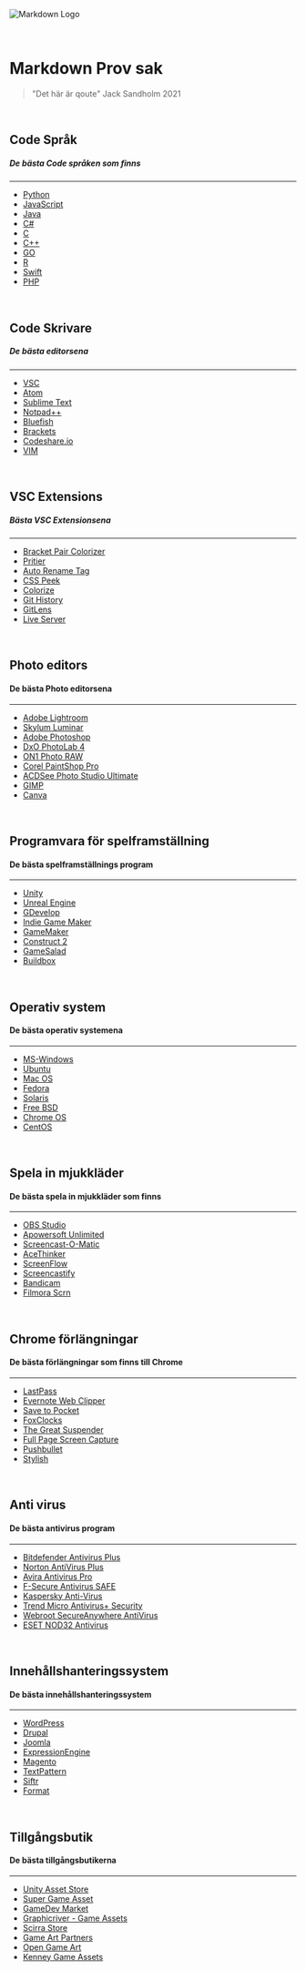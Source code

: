 
![Markdown Logo](https://images-wixmp-ed30a86b8c4ca887773594c2.wixmp.com/f/d1cec3ab-18e2-4db8-a5b6-0e2723694736/d41p056-e91724bb-2ca7-4929-ac60-b1d6919278ed.png?token=eyJ0eXAiOiJKV1QiLCJhbGciOiJIUzI1NiJ9.eyJzdWIiOiJ1cm46YXBwOiIsImlzcyI6InVybjphcHA6Iiwib2JqIjpbW3sicGF0aCI6IlwvZlwvZDFjZWMzYWItMThlMi00ZGI4LWE1YjYtMGUyNzIzNjk0NzM2XC9kNDFwMDU2LWU5MTcyNGJiLTJjYTctNDkyOS1hYzYwLWIxZDY5MTkyNzhlZC5wbmcifV1dLCJhdWQiOlsidXJuOnNlcnZpY2U6ZmlsZS5kb3dubG9hZCJdfQ.Io5Y3C0ybFiHhYf5kkgGRH1jR3HMB0ixX1NXjJyLkGI)

<br>

# Markdown Prov sak

>"Det här är qoute" Jack Sandholm 2021

<br>

## Code Språk
##### De bästa Code språken som finns
____

* [Python](https://www.python.org/ "Python")
* [JavaScript](https://www.javascript.com/ "JavaScript")
* [Java](https://www.java.com/sv/download/ "Java")
* [C#](https://docs.microsoft.com/en-us/dotnet/csharp/ "C#")
* [C](https://www.programiz.com/c-programming "C")
* [C++](https://www.cplusplus.com/ "C++")
* [GO](https://golang.org/ "GO")
* [R](https://www.r-project.org/ "R")
* [Swift](https://www.swift.com/ "Swift")
* [PHP](https://www.php.net/ "PHP")

<br>

## Code Skrivare
##### De bästa editorsena
___

* [VSC](https://code.visualstudio.com/ "VSC")
* [Atom](https://atom.io/ "Atom")
* [Sublime Text](https://www.sublimetext.com/ "Sublime Text")
* [Notpad++](https://notepad-plus-plus.org/downloads/ "Notpad++")
* [Bluefish](http://bluefish.openoffice.nl/ "Bluefish")
* [Brackets](http://brackets.io/ "Brackets")
* [Codeshare.io](https://codeshare.io/ "Codeshare.io")
* [VIM](https://www.vim.org/ "VIM")

<br>

## VSC Extensions
##### Bästa VSC Extensionsena
___

* [Bracket Pair Colorizer​](https://marketplace.visualstudio.com/items?itemName=CoenraadS.bracket-pair-colorizer "Bracket Pair Colorizer​")
* [Pritier​](https://prettier.io/ "Pritier​")
* [Auto Rename Tag​](https://marketplace.visualstudio.com/items?itemName=formulahendry.auto-rename-tag "Auto Rename Tag​")
* [CSS Peek​](https://marketplace.visualstudio.com/items?itemName=pranaygp.vscode-css-peek "CSS Peek​")
* [Colorize​](https://demos.algorithmia.com/colorize-photos "Colorize​")
* [Git History​](https://git-scm.com/book/en/v2/Git-Basics-Viewing-the-Commit-History "Git History​")
* [GitLens](https://marketplace.visualstudio.com/items?itemName=eamodio.gitlens "GitLens")
* [Live Server​](https://marketplace.visualstudio.com/items?itemName=ritwickdey.LiveServer "Live Server​")

<br>

## Photo editors
#### De bästa Photo editorsena
___

* [Adobe Lightroom](https://enviragallery.com/refer/adobe-lightroom/ "Adobe Lightroom")
* [Skylum Luminar](https://enviragallery.com/refer/skylum-luminar/ "Skylum Luminar")
* [Adobe Photoshop](https://enviragallery.com/refer/adobe-create-cloud/ "Adobe Photoshop")
* [DxO PhotoLab 4](https://enviragallery.com/refer/dxo-photolab/ "DxO PhotoLab 4")
* [ON1 Photo RAW](https://enviragallery.com/refer/on1-raw/ "ON1 Photo RAW")
* [Corel PaintShop Pro](https://enviragallery.com/refer/corel-paintshop-pro/ "Corel PaintShop Pro")
* [ACDSee Photo Studio Ultimate](https://enviragallery.com/refer/acdsee-photo-studio-ultimate/ "ACDSee Photo Studio Ultimate")
* [GIMP](https://www.gimp.org/ "GIMP")
* [Canva](https://enviragallery.com/refer/canva/ "Canva")

<br>

## Programvara för spelframställning
#### De bästa spelframställnings program
___

* [Unity](https://unity3d.com/unity "Unity")
* [Unreal Engine](https://www.unrealengine.com/en-US/what-is-unreal-engine-4 "Unreal Engine")
* [GDevelop](https://gdevelop-app.com/ "GDevelop")
* [Indie Game Maker](https://www.autodesk.com/indie-game-maker/home "Indie Game Maker")
* [GameMaker](https://www.yoyogames.com/gamemaker "GameMaker")
* [Construct 2](https://www.construct.net/en "Construct 2")
* [GameSalad](https://gamesalad.com/ "GameSalad")
* [Buildbox](https://www.buildbox.com/buildbox/ "Buildbox")

<br>

## Operativ system
#### De bästa operativ systemena
___

* [MS-Windows](https://www.microsoft.com/en-us/windows "MS-Windows")
* [Ubuntu](https://ubuntu.com/ "Ubuntu")
* [Mac OS](https://www.apple.com/macos/mojave/ "Mac OS")
* [Fedora](https://getfedora.org/ "Fedora")
* [Solaris](https://www.oracle.com/solaris/solaris11/ "Solaris")
* [Free BSD](https://www.freebsd.org/ "Free BSD")
* [Chrome OS](https://www.chromium.org/chromium-os "Chrome OS")
* [CentOS](https://www.centos.org/ "CentOS")

<br>

## Spela in mjukkläder
#### De bästa spela in mjukkläder som finns
___


* [OBS Studio](https://obsproject.com/ "OBS Studio")
* [Apowersoft Unlimited](https://www.apowersoft.com/all-apowersoft "Apowersoft Unlimited")
* [Screencast-O-Matic](https://screencast-o-matic.com/ "Screencast-O-Matic")
* [AceThinker](https://acethinker.com/free-screen-recorder "AceThinker")
* [ScreenFlow](https://www.telestream.net/screenflow/overview.htm "ScreenFlow")
* [Screencastify](https://www.screencastify.com/ "Screencastify")
* [Bandicam](https://www.bandicam.com/ "Bandicam")
* [Filmora Scrn](https://filmora.wondershare.com/screen-recorder/ "Filmora Scrn")

<br>

##  Chrome förlängningar
#### De bästa förlängningar som finns till Chrome
___

* [LastPass](https://chrome.google.com/webstore/detail/lastpass-free-password-ma/hdokiejnpimakedhajhdlcegeplioahd "LastPass")
* [Evernote Web Clipper](https://chrome.google.com/webstore/detail/evernote-web-clipper/pioclpoplcdbaefihamjohnefbikjilc?hl=en "Evernote Web Clipper")
* [Save to Pocket](https://chrome.google.com/webstore/detail/save-to-pocket/niloccemoadcdkdjlinkgdfekeahmflj?hl=en "Save to Pocket")
* [FoxClocks](https://chrome.google.com/webstore/detail/foxclocks/obcbigljfpgappaaofailjjoabiikckk?hl=en "FoxClocks")
* [The Great Suspender](https://chrome.google.com/webstore/detail/the-great-suspender/klbibkeccnjlkjkiokjodocebajanakg?hl=en "The Great Suspender")
* [Full Page Screen Capture](https://chrome.google.com/webstore/detail/full-page-screen-capture/fdpohaocaechififmbbbbbknoalclacl "Full Page Screen Capture")
* [Pushbullet](https://chrome.google.com/webstore/detail/pushbullet/chlffgpmiacpedhhbkiomidkjlcfhogd?hl=en "Pushbullet")
* [Stylish](https://chrome.google.com/webstore/detail/stylish-custom-themes-for/fjnbnpbmkenffdnngjfgmeleoegfcffe?hl=en "Stylish")

<br>

## Anti virus
#### De bästa antivirus program
___

* [Bitdefender Antivirus Plus](https://bitdefender.evyy.net/c/221109/278689/4466?subId1=itproportal-fi-1194616442605343200&u=https%3A%2F%2Fwww.bitdefender.com%2Fmedia%2Fhtml%2Fconsumer%2Fnew%2F100-vip-special-opt%2F "Bitdefender Antivirus Plus")
* [Norton AntiVirus Plus](https://www.kqzyfj.com/click-6361382-13941677?sid=itproportal-fi-6927576188493426000 "Norton AntiVirus Plus")
* [Avira Antivirus Pro](https://prf.hn/click/camref:1011ldAfo/creativeref:1100l52029/pubref:itproportal-fi-1104154486639536500 "Avira Antivirus Pro")
* [F-Secure Antivirus SAFE](https://go.redirectingat.com/?id=92X1583683&xcust=itproportal_fi_1222214072609075000&xs=1&url=https%3A%2F%2Fwww.f-secure.com%2Fen%2Fhome%2Fproducts%2Fsafe&sref=https%3A%2F%2Fwww.itproportal.com%2Fguides%2Fthe-best-antivirus-software%2F "F-Secure Antivirus SAFE")
* [Kaspersky Anti-Virus](https://www.anrdoezrs.net/links/8904327/type/dlg/sid/itproportal-fi-7479295278546867000/https://www.kaspersky.com/antivirus "Kaspersky Anti-Virus")
* [Trend Micro Antivirus+ Security](https://www.anrdoezrs.net/links/100134076/type/dlg/sid/itproportal-fi-1471431981488683300/https://www.trendmicro.com/en_us/forHome/products/antivirus-plus.html "Trend Micro Antivirus+ Security")
* [Webroot SecureAnywhere AntiVirus](https://click.linksynergy.com/deeplink?id=kXQk6%2AivFEQ&mid=24709&u1=itproportal-fi-6397077324174902000&murl=https%3A%2F%2Fwww.webroot.com%2Fus%2Fen%2Fhome%2Fproducts%2Fav "Webroot SecureAnywhere AntiVirus OS")
* [ESET NOD32 Antivirus](https://go.redirectingat.com/?id=92X1583683&xcust=itproportal_fi_1223798570162268700&xs=1&url=https%3A%2F%2Fwww.eset.com%2Fint%2Fhome%2Fantivirus%2F&sref=https%3A%2F%2Fwww.itproportal.com%2Fguides%2Fthe-best-antivirus-software%2F "ESET NOD32 Antivirus")

<br>

## Innehållshanteringssystem
#### De bästa innehållshanteringssystem 
___

* [WordPress](https://wordpress.com/pricing/ "WordPress")
* [Drupal](https://www.drupal.org/download "Drupal")
* [Joomla](https://downloads.joomla.org/ "Joomla")
* [ExpressionEngine](http://expressionengine.com/ "ExpressionEngine")
* [Magento](https://magento.com/ "Magento")
* [TextPattern](https://textpattern.com/ "TextPattern")
* [Siftr](http://siftr.co/ "Siftr")
* [Format](http://format.com/ "Format")

<br>

## Tillgångsbutik
#### De bästa tillgångsbutikerna
___

* [Unity Asset Store](https://www.assetstore.unity3d.com/ "Unity Asset Store")
* [Super Game Asset](http://www.supergameasset.com/ "Super Game Asset")
* [GameDev Market](https://www.gamedevmarket.net/ "GameDev Market")
* [Graphicriver - Game Assets](http://graphicriver.net/category/game-assets "Graphicriver - Game Assets")
* [Scirra Store](https://www.scirra.com/store "Scirra Store")
* [Game Art Partners](http://gameartpartners.com/ "Game Art Partners")
* [Open Game Art](http://opengameart.org/ "Open Game Art")
* [Kenney Game Assets](http://kenney.nl/assets "Kenney Game Assets")
